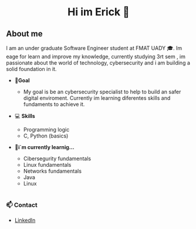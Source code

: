 <h1 align="center"> Hi im Erick 👋</h1>

## **About me** 
I am an under graduate Software Engineer student at FMAT UADY 🎓. Im eage for learn and improve my knowledge, currently studying 3rt sem , im passionate about the world of technology, cybersecurity and i am building a solid foundation in it.
- 🎯**Goal**
  - My goal is be an cybersecurity specialist to help to build an safer digital enviroment. Currently im learning diferentes skills and fundaments to achieve it.

- 💻 **Skills**
  - Programming logic
  - C, Python (basics)

- 🌱**i´m currently learnig...**
  - Cibersegurity fundamentals
  - Linux fundamentals
  - Networks fundamentals
  - Java
  - Linux

# 
### 📫 Contact
- [LinkedIn](https://www.linkedin.com/in/erick-vega-escobar-433843323/ "Perfil de LinkedIn")
